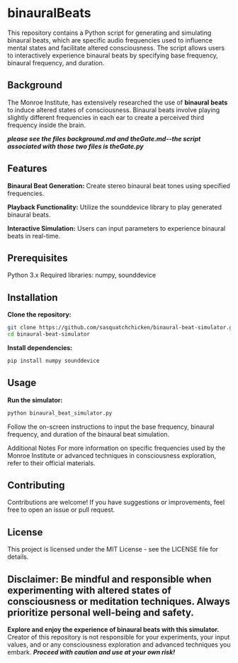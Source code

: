 # binauralBeats
This repository contains a Python script for generating and simulating binaural beats, which are specific audio frequencies used to influence mental states and facilitate altered consciousness. The script allows users to interactively experience binaural beats by specifying base frequency, binaural frequency, and duration.

## Background
The Monroe Institute, has extensively researched the use of **binaural beats** to induce altered states of consciousness. Binaural beats involve playing slightly different frequencies in each ear to create a perceived third frequency inside the brain.

***please see the files background.md and theGate.md--the script associated with those two files is theGate.py***
## Features
**Binaural Beat Generation:** Create stereo binaural beat tones using specified frequencies.

**Playback Functionality:** Utilize the sounddevice library to play generated binaural beats.

**Interactive Simulation:** Users can input parameters to experience binaural beats in real-time.

## Prerequisites
Python 3.x
Required libraries: numpy, sounddevice
## Installation
**Clone the repository:**
```bash
git clone https://github.com/sasquatchchicken/binaural-beat-simulator.git
cd binaural-beat-simulator
```
**Install dependencies:**
```bash
pip install numpy sounddevice
```
## Usage
**Run the simulator:**
```bash
python binaural_beat_simulator.py
```
Follow the on-screen instructions to input the base frequency, binaural frequency, and duration of the binaural beat simulation.

Additional Notes
For more information on specific frequencies used by the Monroe Institute or advanced techniques in consciousness exploration, refer to their official materials.

## Contributing
Contributions are welcome! If you have suggestions or improvements, feel free to open an issue or pull request.

## License
This project is licensed under the MIT License - see the LICENSE file for details.

## Disclaimer: Be mindful and responsible when experimenting with altered states of consciousness or meditation techniques. Always prioritize personal well-being and safety.

**Explore and enjoy the experience of binaural beats with this simulator.** Creator of this repository is not responsible for your experiments, your input values, and or any consciousness exploration and advanced techniques you embark. ***Proceed with caution and use at your own risk!***
